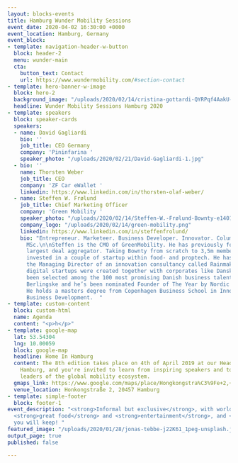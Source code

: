 ```yaml
---
layout: blocks-events
title: Hamburg Wunder Mobility Sessions
event_date: 2020-04-02 16:30:00 +0000
event_location: Hamburg, Germany
event_block:
- template: navigation-header-w-button
  block: header-2
  menu: wunder-main
  cta:
    button_text: Contact
    url: https://www.wundermobility.com/#section-contact
- template: hero-banner-w-image
  block: hero-2
  background_image: "/uploads/2020/02/14/cristina-gottardi-QYRPqf4AakU-unsplash.jpg"
  headline: Wunder Mobility Sessions Hamburg 2020
- template: speakers
  block: speaker-cards
  speakers:
  - name: David Gagliardi
    bio: ''
    job_title: CEO Germany
    company: 'Pininfarina '
    speaker_photo: "/uploads/2020/02/21/David-Gagliardi-1.jpg"
  - bio: ''
    name: Thorsten Weber
    job_title: CEO
    company: 'ZF Car eWallet '
    linkedin: https://www.linkedin.com/in/thorsten-olaf-weber/
  - name: Steffen W. Frølund
    job_title: Chief Marketing Officer
    company: 'Green Mobility '
    speaker_photo: "/uploads/2020/02/14/Steffen-W.-Frølund-Bownty-e1401416773807.jpg"
    company_logo: "/uploads/2020/02/14/green-mobility.png"
    linkedin: https://www.linkedin.com/in/steffenfrolund/
    bio: "Entrepreneur. Marketeer. Business Developer. Innovator. Columnist. Investor.
      MSc.\n\nSteffen is the CMO of GreenMobility. He has previously founded Europe’s
      largest deal aggregator. Taking Bownty from scratch to 3,5m members. He has
      invested in a couple of startup within food- and proptech. He has since been
      the Managing Director of an innovation consultancy called Rainmaking where successful
      digital startups were created together with corporates like Danske Bank. He’s
      been selected among the 100 most promising Danish business talent by newspaper
      Berlingske and he’s been nominated Founder of The Year by Nordic Startup Awards.
      He holds a masters degree from Copenhagen Business School in Innovation and
      Business Development.  "
- template: custom-content
  block: custom-html
  name: Agenda
  content: "<p>h</p>"
- template: google-map
  lat: 53.54304
  lng: 10.00059
  block: google-map
  headline: Home In Hamburg
  content: The 8th edition takes place on 4th of April 2019 at our Headquarters in
    Hamburg, and you're invited to learn from inspiring speakers and to connect with
    leaders of the global mobility ecosystem.
  gmaps_link: https://www.google.com/maps/place/Hongkongstra%C3%9Fe+2,+20457+Hamburg/data=!4m2!3m1!1s0x47b18efc49761015:0x4a9d0b4a925d10eb?sa=X&ved=2ahUKEwi37I_Om6XhAhXREVAKHX2aAE8Q8gEwAHoECAoQAQ
  venue_location: Honkongstraße 2, 20457 Hamburg
- template: simple-footer
  block: footer-1
event_description: "<strong>Informal but exclusive</strong>, with world class speakers,
  <strong>great food</strong> and <strong>entertainment</strong>, and <strong>connections</strong>
  you will keep! "
featured_image: "/uploads/2020/01/28/jonas-tebbe-j22K61_1peg-unsplash.jpg"
output_page: true
published: false

---
```

